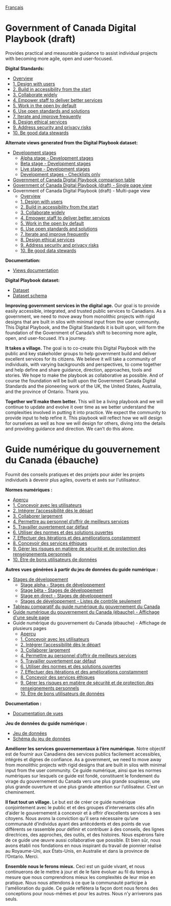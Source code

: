 <!-- markdownlint-disable MD041 -->
[Français](#user-content-guide-numérique-du-gouvernement-du-canada-ébauche)
<!-- markdownlint-enable MD041 -->

# Government of Canada Digital Playbook (draft)

Provides practical and measurable guidance to assist individual projects with becoming more agile, open and user-focused.

**Digital Standards:**

- [Overview](https://canada-ca.github.io/digital-playbook-guide-numerique/en/overview.html)
- [1. Design with users](https://canada-ca.github.io/digital-playbook-guide-numerique/en/1-design-with-users.html)
- [2. Build in accessibility from the start](https://canada-ca.github.io/digital-playbook-guide-numerique/en/2-build-in-accessibility-from-start.html)
- [3. Collaborate widely](https://canada-ca.github.io/digital-playbook-guide-numerique/en/3-collaborate-widely.html)
- [4. Empower staff to deliver better services](https://canada-ca.github.io/digital-playbook-guide-numerique/en/4-empower-staff-deliver-better-services.html)
- [5. Work in the open by default](https://canada-ca.github.io/digital-playbook-guide-numerique/en/5-work-in-open-by-default.html)
- [6. Use open standards and solutions](https://canada-ca.github.io/digital-playbook-guide-numerique/en/6-use-open-standards-solutions.html)
- [7. Iterate and improve frequently](https://canada-ca.github.io/digital-playbook-guide-numerique/en/7-iterate-improve-frequently.html)
- [8. Design ethical services](https://canada-ca.github.io/digital-playbook-guide-numerique/en/8-design-ethical-services.html)
- [9. Address security and privacy risks](https://canada-ca.github.io/digital-playbook-guide-numerique/en/9-address-security-privacy-risks.html)
- [10. Be good data stewards](https://canada-ca.github.io/digital-playbook-guide-numerique/en/10-be-good-data-stewards.html)

**Alternate views generated from the Digital Playbook dataset:**

- [Development stages](https://canada-ca.github.io/digital-playbook-guide-numerique/views/development-stages/en/development-stages.html)
  - [Alpha stage - Development stages](https://canada-ca.github.io/digital-playbook-guide-numerique/views/development-stages/en/alpha.html)
  - [Beta stage - Development stages](https://canada-ca.github.io/digital-playbook-guide-numerique/views/development-stages/en/beta.html)
  - [Live stage - Development stages](https://canada-ca.github.io/digital-playbook-guide-numerique/views/development-stages/en/live.html)
  - [Development stages - Checklists only](https://canada-ca.github.io/digital-playbook-guide-numerique/views/development-stages/en/development-stages-checklists-only.html)
- [Government of Canada Digital Playbook comparison table](https://canada-ca.github.io/digital-playbook-guide-numerique/views/comparison/en/gc-digital-playbook-comparison-table.html)
- [Government of Canada Digital Playbook (draft) - Single page view](https://canada-ca.github.io/digital-playbook-guide-numerique/views/single-page/en/digital-playbook.html)
- Government of Canada Digital Playbook (draft) - Multi-page view
  - [Overview](https://canada-ca.github.io/digital-playbook-guide-numerique/views/standards/en/overview.html)
  - [1. Design with users](https://canada-ca.github.io/digital-playbook-guide-numerique/views/standards/en/1-design-with-users.html)
  - [2. Build in accessibility from the start](https://canada-ca.github.io/digital-playbook-guide-numerique/views/standards/en/2-build-in-accessibility-from-start.html)
  - [3. Collaborate widely](https://canada-ca.github.io/digital-playbook-guide-numerique/views/standards/en/3-collaborate-widely.html)
  - [4. Empower staff to deliver better services](https://canada-ca.github.io/digital-playbook-guide-numerique/views/standards/en/4-empower-staff-deliver-better-services.html)
  - [5. Work in the open by default](https://canada-ca.github.io/digital-playbook-guide-numerique/views/standards/en/5-work-in-open-by-default.html)
  - [6. Use open standards and solutions](https://canada-ca.github.io/digital-playbook-guide-numerique/views/standards/en/6-use-open-standards-solutions.html)
  - [7. Iterate and improve frequently](https://canada-ca.github.io/digital-playbook-guide-numerique/views/standards/en/7-iterate-improve-frequently.html)
  - [8. Design ethical services](https://canada-ca.github.io/digital-playbook-guide-numerique/views/standards/en/8-design-ethical-services.html)
  - [9. Address security and privacy risks](https://canada-ca.github.io/digital-playbook-guide-numerique/views/standards/en/9-address-security-privacy-risks.html)
  - [10. Be good data stewards](https://canada-ca.github.io/digital-playbook-guide-numerique/views/standards/en/10-be-good-data-stewards.html)

**Documentation:**

- [Views documentation](https://canada-ca.github.io/digital-playbook-guide-numerique/docs/en/views.html)

**Digital Playbook dataset:**

- [Dataset](https://github.com/canada-ca/digital-playbook-guide-numerique/blob/master/_data/playbook.json)
- [Dataset schema](https://github.com/canada-ca/digital-playbook-guide-numerique/blob/master/_data/playbook_schema.json)

**Improving government services in the digital age.** Our goal is to provide easily accessible, integrated, and trusted public services to Canadians. As a government, we need to move away from monolithic projects with rigid designs that are built in silos with minimal input from the user community. This Digital Playbook, and the Digital Standards it is built upon, will form the foundation of the Government of Canada’s shift to becoming more agile, open, and user-focused. It’s a journey.

**It takes a village.** The goal is to co-create this Digital Playbook with the public and key stakeholder groups to help government build and deliver excellent services for its citizens. We believe it will take a community of individuals, with varying backgrounds and perspectives, to come together and help define and share guidance, direction, approaches, tools and stories. We hope to make the playbook as collaborative as possible. And of course the foundation will be built upon the Government Canada Digital Standards and the pioneering work of the UK, the United States, Australia, and the province of Ontario. Thank you.

**Together we’ll make them better.** This will be a living playbook and we will continue to update and evolve it over time as we better understand the complexities involved in putting it into practice. We expect the community to provide input to help refine it. This playbook will reflect how we will design for ourselves as well as how we will design for others, diving into the details and providing guidance and direction. We can’t do this alone.

# Guide numérique du gouvernement du Canada (ébauche)

Fournit des conseils pratiques et des projets pour aider les projets individuels à devenir plus agiles, ouverts et axés sur l'utilisateur.

**Normes numériques&#160;:**

- [Aperçu](https://canada-ca.github.io/digital-playbook-guide-numerique/fr/apercu.html)
- [1. Concevoir avec les utilisateurs](https://canada-ca.github.io/digital-playbook-guide-numerique/fr/1-concevoir-avec-utilisateurs.html)
- [2. Intégrer l’accessibilité dès le départ](https://canada-ca.github.io/digital-playbook-guide-numerique/fr/2-integrer-accessibilite-des-depart.html)
- [3. Collaborer largement](https://canada-ca.github.io/digital-playbook-guide-numerique/fr/3-collaborer-largement.html)
- [4. Permettre au personnel d’offrir de meilleurs services](https://canada-ca.github.io/digital-playbook-guide-numerique/fr/4-permettre-personnel-offrir-meilleurs-services.html)
- [5. Travailler ouvertement par défaut](https://canada-ca.github.io/digital-playbook-guide-numerique/fr/5-travailler-ouvertement-par-defaut.html)
- [6. Utiliser des normes et des solutions ouvertes](https://canada-ca.github.io/digital-playbook-guide-numerique/fr/6-utiliser-normes-solutions-ouvertes.html)
- [7. Effectuer des itérations et des améliorations constamment](https://canada-ca.github.io/digital-playbook-guide-numerique/fr/7-effectuer-iterations-ameliorations-constamment.html)
- [8. Concevoir des services éthiques](https://canada-ca.github.io/digital-playbook-guide-numerique/fr/8-concevoir-services-ethiques.html)
- [9. Gérer les risques en matière de sécurité et de protection des renseignements personnels](https://canada-ca.github.io/digital-playbook-guide-numerique/fr/9-gerer-risques-matiere-securite-protection-renseignements-personnels.html)
- [10. Être de bons utilisateurs de données](https://canada-ca.github.io/digital-playbook-guide-numerique/fr/10-etre-bons-utilisateurs-donnees.html)

**Autres vues générées à partir du jeu de données du guide numérique&#160;:**

- [Stages de développement](https://canada-ca.github.io/digital-playbook-guide-numerique/views/development-stages/fr/stages-developpement.html)
  - [Stage alpha - Stages de développement](https://canada-ca.github.io/digital-playbook-guide-numerique/views/development-stages/fr/alpha.html)
  - [Stage bêta - Stages de développement](https://canada-ca.github.io/digital-playbook-guide-numerique/views/development-stages/fr/beta.html)
  - [Stage en direct - Stages de développement](https://canada-ca.github.io/digital-playbook-guide-numerique/views/development-stages/fr/en-direct.html)
  - [Stages de développement - Listes de contrôle seulement](https://canada-ca.github.io/digital-playbook-guide-numerique/views/development-stages/fr/stages-developpement-listes-controle-seulement.html)
- [Tableau comparatif du guide numérique du gouvernement du Canada](https://canada-ca.github.io/digital-playbook-guide-numerique/views/comparison/fr/tableau-comparatif-guide-numerique-gc.html)
- [Guide numérique du gouvernement du Canada (ébauche) - Affichage d'une seule page](https://canada-ca.github.io/digital-playbook-guide-numerique/views/single-page/fr/guide-numerique.html)
- Guide numérique du gouvernement du Canada (ébauche) - Affichage de plusieurs pages
  - [Aperçu](https://canada-ca.github.io/digital-playbook-guide-numerique/views/standards/fr/apercu.html)
  - [1. Concevoir avec les utilisateurs](https://canada-ca.github.io/digital-playbook-guide-numerique/views/standards/fr/1-concevoir-avec-utilisateurs.html)
  - [2. Intégrer l’accessibilité dès le départ](https://canada-ca.github.io/digital-playbook-guide-numerique/views/standards/fr/2-integrer-accessibilite-des-depart.html)
  - [3. Collaborer largement](https://canada-ca.github.io/digital-playbook-guide-numerique/views/standards/fr/3-collaborer-largement.html)
  - [4. Permettre au personnel d’offrir de meilleurs services](https://canada-ca.github.io/digital-playbook-guide-numerique/views/standards/fr/4-permettre-personnel-offrir-meilleurs-services.html)
  - [5. Travailler ouvertement par défaut](https://canada-ca.github.io/digital-playbook-guide-numerique/views/standards/fr/5-travailler-ouvertement-par-defaut.html)
  - [6. Utiliser des normes et des solutions ouvertes](https://canada-ca.github.io/digital-playbook-guide-numerique/views/standards/fr/6-utiliser-normes-solutions-ouvertes.html)
  - [7. Effectuer des itérations et des améliorations constamment](https://canada-ca.github.io/digital-playbook-guide-numerique/views/standards/fr/7-effectuer-iterations-ameliorations-constamment.html)
  - [8. Concevoir des services éthiques](https://canada-ca.github.io/digital-playbook-guide-numerique/views/standards/fr/8-concevoir-services-ethiques.html)
  - [9. Gérer les risques en matière de sécurité et de protection des renseignements personnels](https://canada-ca.github.io/digital-playbook-guide-numerique/views/standards/fr/9-gerer-risques-matiere-securite-protection-renseignements-personnels.html)
  - [10. Être de bons utilisateurs de données](https://canada-ca.github.io/digital-playbook-guide-numerique/views/standards/fr/10-etre-bons-utilisateurs-donnees.html)

**Documentation :**

- [Documentation de vues](https://canada-ca.github.io/digital-playbook-guide-numerique/docs/fr/vues.html)

**Jeu de données du guide numérique&#160;:**

- [Jeu de données](https://github.com/canada-ca/digital-playbook-guide-numerique/blob/master/_data/guide.json)
- [Schéma du jeu de données](https://github.com/canada-ca/digital-playbook-guide-numerique/blob/master/_data/guide_schema.json)

**Améliorer les services gouvernementaux à l’ère numérique.** Notre objectif est de fournir aux Canadiens des services publics facilement accessibles, intégrés et dignes de confiance. As a government, we need to move away from monolithic projects with rigid designs that are built in silos with minimal input from the user community. Ce guide numérique, ainsi que les normes numériques sur lesquels ce guide est fondé, constituent le fondement du virage du gouvernement du Canada vers une plus grande souplesse, une plus grande ouverture et une plus grande attention sur l’utilisateur. C’est un cheminement.

**Il faut tout un village.** Le but est de créer ce guide numérique conjointement avec le public et et des groupes d’intervenants clés afin d’aider le gouvernement à concevoir et à offrir d’excellents services à ses citoyens. Nous avons la conviction qu’il sera nécessaire qu’une communauté d’individus ayant des antécédents et des points de vue différents se rassemble pour définir et contribuer à des conseils, des lignes directrices, des approches, des outils, et des histoires. Nous espérons faire de ce guide une œuvre aussi collaborative que possible. Et bien sûr, nous avons établi nos fondations en nous inspirant du travail de pionnier réalisé au Royaume-Uni, aux États-Unis, en Australie et dans la province de l’Ontario. Merci.

**Ensemble nous le ferons mieux.** Ceci est un guide vivant, et nous continuerons de le mettre à jour et de le faire évoluer au fil du temps à mesure que nous comprendrons mieux les complexités de leur mise en pratique. Nous nous attendons à ce que la communauté participe à l'amélioration du guide. Ce guide reflètera la façon dont nous ferons des conceptions pour nous-mêmes et pour les autres. Nous n’y arriverons pas seuls.
